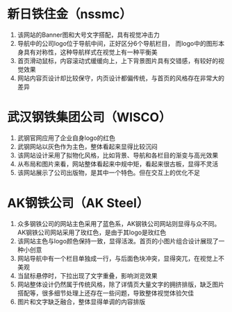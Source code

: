 # 新日铁住金（nssmc）
1. 该网站的Banner图和大号文字搭配，具有视觉冲击力
2. 导航中的公司logo位于导航中间，正好区分6个导航栏目， 而logo中的图形本身具有对称性，这种导航样式在视觉上有一种平衡美
3. 首页滑动鼠标，内容滚动式缓缓向上，上下背景图片具有交错感，有较好的视觉效果
4. 网站内容页设计却比较保守，内页设计都偏传统，与首页的风格存在非常大的差异

# 武汉钢铁集团公司（WISCO）
1. 武钢官网应用了企业自身logo的红色
2. 武钢网站以灰色作为主色，整体看起来显得比较沉闷
3. 该网站设计采用了拟物化风格，比如背景、导航和各栏目的渐变与高光效果
4. 从布局和图片来看，网站整体看起来中规中矩，看起来很古板，显得不灵活
5. 该网站展示了公司出版物，是其中一个特色。但在交互上的优化不足

# AK钢铁公司（AK Steel）
1. 众多钢铁公司的网站主色采用了蓝色系，AK钢铁公司网站则显得与众不同。AK钢铁公司网站采用了玫红色，是由于其logo是玫红色
2. 该网站主色与logo颜色保持一致，显得活泼。首页的小图片组合设计展现了一种小创意
3. 网站导航中有一个栏目单独成一行，与后面色块冲突，显得突兀，在视觉上不美观
4. 当鼠标悬停时，下拉出现了文字重叠，影响浏览效果
5. 网站整体设计仍然属于传统风格，除了详情页大量文字的拥挤排版，缺乏图片搭配等，很多细节处理上还存在一些问题，导致整体视觉体验欠佳
6. 图片和文字缺乏融合，整体显得单调的内容排版